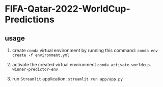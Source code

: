 # FIFA-Qatar-2022-WorldCup-Predictions

## usage
 1. create `conda` virtual environment by running this command:
 ```conda env create -f environment.yml```
 
 2. activate the created virtual environment
 ```conda activate worldcup-winner-predictor-env```

3. run `Streamlit` application:
```streamlit run app/app.py```